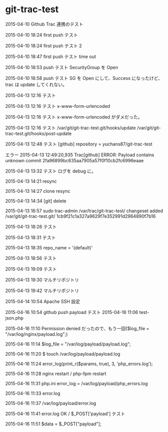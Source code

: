 # git-trac-test
2015-04-10 Github Trac 連携のテスト

2015-04-10 18:24 first push テスト

2015-04-10 18:24 first push テスト 2

2015-04-10 18:47 first push テスト time out

2015-04-10 18:53 push テスト SecurityGroup を Open

2015-04-10 18:58 push テスト SG を Open にして、Success になったけど、trac は update してくれない。

2015-04-13 12:16 テスト

2015-04-13 12:16 テスト x-www-form-urlencoded

2015-04-13 12:16 テスト x-www-form-urlencoded がダメだった。

2015-04-13 12:16 テスト /var/git/git-trac-test.git/hooks/update /var/git/git-trac-test.git/hooks/post-update

2015-04-13 12:48 テスト
[github]
repository = yuchans87/git-trac-test

エラー
2015-04-13 12:49:20,935 Trac[github] ERROR: Payload contains unknown commit 2fa96899bc635aa7905a57f0f10cb2fc6996eaae

2015-04-13 13:32 テスト ログを debug に。

2015-04-13 14:21 resync

2015-04-13 14:27 clone resync

2015-04-13 14:34 [git] delete

2015-04-13 16:57 sudo trac-admin /var/trac/git-trac-test/ changeset added /var/git/git-trac-test.git/ 1cb9f21c1a327a9629f7e352991d2964890f7b16

2015-04-13 18:26 テスト

2015-04-13 18:31 テスト

2015-04-13 18:35 repo_name = '(default)'

2015-04-13 18:56 テスト

2015-04-13 19:09 テスト

2015-04-13 19:30 マルチリポジトリ

2015-04-13 19:42 マルチリポジトリ

2015-04-14 10:54 Apache SSH 設定

2015-04-16 10:54 github push payload テスト
2015-04-16 11:06 test-json.php

2015-04-16 11:10 Permission denied だったので、もう一回($log_file = "/var/log/nginx/payload.log";)

2015-04-16 11:14 $log_file = "/var/log/payload/payload.log";

2015-04-16 11:20 $ touch /var/log/payload/payload.log

2015-04-16 11:24 error_log(print_r($params, true), 3, 'php_errors.log');

2015-04-16 11:28 nginx restart / php-fpm restart

2015-04-16 11:31 php.ini error_log = /var/log/payload/php_errors.log

2015-04-16 11:33 error.log

2015-04-16 11:37 /var/log/payload/error.log

2015-04-16 11:41 error.log OK / $_POST['payload'] テスト

2015-04-16 11:51 $data = $_POST["payload"];


